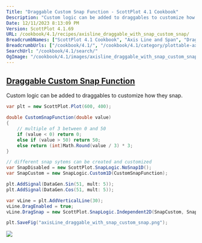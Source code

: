 ```yaml
---
Title: "Draggable Custom Snap Function - ScottPlot 4.1 Cookbook"
Description: "Custom logic can be added to draggables to customize how they snap."
Date: 12/11/2023 8:13:09 PM
Version: ScottPlot 4.1.69
URL: /cookbook/4.1/recipes/axisline_draggable_with_snap_custom_snap/
BreadcrumbNames: ["ScottPlot 4.1 Cookbook", "Axis Line and Span", "Draggable Custom Snap Function"]
BreadcrumbUrls: ["/cookbook/4.1/", "/cookbook/4.1/category/plottable-axis-line-and-span", "/cookbook/4.1/recipes/axisline_draggable_with_snap_custom_snap/"]
SearchUrl: "/cookbook/4.1/search/"
OgImage: "/cookbook/4.1/images/axisline_draggable_with_snap_custom_snap.png"
---
```


<h2><a id='draggable-custom-snap-function' href='/cookbook/4.1/recipes/axisline_draggable_with_snap_custom_snap/'>Draggable Custom Snap Function</a></h2>

Custom logic can be added to draggables to customize how they snap.

```cs
var plt = new ScottPlot.Plot(600, 400);

double CustomSnapFunction(double value)
{
    // multiple of 3 between 0 and 50
    if (value < 0) return 0;
    else if (value > 50) return 50;
    else return (int)Math.Round(value / 3) * 3;
}

// different snap sytems can be created and customized 
var SnapDisabled = new ScottPlot.SnapLogic.NoSnap1D();
var SnapCustom = new SnapLogic.Custom1D(CustomSnapFunction);

plt.AddSignal(DataGen.Sin(51, mult: 5));
plt.AddSignal(DataGen.Cos(51, mult: 5));

var vLine = plt.AddVerticalLine(30);
vLine.DragEnabled = true;
vLine.DragSnap = new ScottPlot.SnapLogic.Independent2D(SnapCustom, SnapDisabled);

plt.SaveFig("axisLine_draggable_with_snap_custom_snap.png");
```

<img src='../../images/axisline_draggable_with_snap_custom_snap.png' class='d-block mx-auto my-5' />


